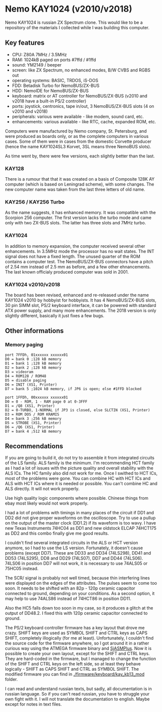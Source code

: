 # Nemo KAY1024 (v2010/v2018)
Nemo KAY1024 is russian ZX Spectrum clone. This would like to be a repository of the materials I collected while I was building this computer.

## Key features
- CPU: Z80A 7MHz / 3.5MHz
- RAM: 1024kB paged on ports #7ffd / #1ffd
- sound: YM2149 / beeper
- screen: like ZX Spectrum, no enhanced modes, B/W CVBS and RGBS out 
- operating systems: BASIC, TRDOS, iS-DOS
- FDD: Betadisk Turbo for NemoBUS/ZX-BUS
- HDD: NemoIDE for NemoBUS/ZX-BUS
- keyboard: matrix or AT controller for NemoBUS/ZX-BUS (v2010 and v2018 have a built-in PS/2 controller)
- ports: joystick, centronics, tape in/out, 3 NemoBUS/ZX-BUS slots (4 on v2010 and v2018)
- peripherals: various were available - like modem, sound card, etc.
- enhancements: various available - like RTC, cache, expanded ROM, etc.

Computers were manufactured by Nemo company, St. Petersburg, and were produced as boards only, or as the complete computers in various cases. Some of them were in cases from the domestic Corvette producer (hence the name KAY1024SL3 Korvet, 3SL means three NemoBUS slots).

As time went by, there were few versions, each slightly better than the last.

### KAY128
There is a rumour that that it was created on a basis of Composite 128K AY computer (which is based on Leningrad scheme), with some changes. The new computer name was taken from the last three letters of old name. 

### KAY256 / KAY256 Turbo
As the name suggests, it has enhanced memory. It was compatible with the Scorpion 256 computer. The first version lacks the turbo mode and came only with two ZX-BUS slots. The latter has three slots and 7MHz turbo.

### KAY1024
In addition to memory expansion, the computer received several other enhancements. In 3.5MHz mode the processor has no wait states. The INT signal does not have a fixed length. The unused quarter of the ROM contains a computer test. The NemoBUS/ZX-BUS connectors have a pitch of 2.54 mm instead of 2.5 mm as before, and a few other ehnancements. The last known officialy produced computer was sold in 2001.

### KAY1024 v2010/v2018
The board has been revised, enhanced and re-released under the name KAY1024 v2010 by hobbyist for hobbyists. It has 4 NemoBUS/ZX-BUS slots, 30 pin SIMM slot, PS/2 keyboard interface, it can be powered with standard ATX power supply, and many more enhancements. The 2018 version is only slightly different, basically it just fixes a few bugs.

## Other informations

### Memory paging
    port 7FFDh, 01xxxxxx xxxxxx01
    D0 = bank 0 ;128 kB memory
    D1 = bank 1 ;128 kB memory
    D2 = bank 2 ;128 kB memory
    D3 = videoram
    D4 = ROM128 / ROM48
    D5 = disable paging
    D6 = INIT (XS1, Printer)
    D7 = bank 5 ;1024 kB memory, if JP6 is open; else #1FFD blocked

    port 1FFDh, 00xxxxxx xxxxxx01
    D0 = 0 - ROM, 1 - RAM page 0 at 0-3FFF
    D1 = /Q8 (XS1, Printer)
    D2 = 0-TURBO, 1-NORMAL if JP3 is closed, else SLCTIN (XS1, Printer)
    D3 = ROM DOS / ROM KRAMIS
    D4 = bank 3 ;256 kB memory
    D5 = STROBE (XS1, Printer)
    D6 = /Q6 (XS1, Printer)
    D7 = bank 4 ;512 kB memory
    
 ## Recommendations
 
If you are going to build it, do not try to assemble it from integrated circuits of the LS family. ALS family is the minimum. I'm recommending HCT family as I had a lot of issues with the picture quality and overall stability with the ALS ICs. The HC family also did not work for me. Once I swithed to HCT ICs, most of the problems were gone. You can combine HC with HCT ICs and ALS with HCT ICs where it is needed or possible. You can't combine HC and ALS directly. It will not work properly.

Use high quality logic components where possible. Chinese things from ebay most likely would not work properly.

I had a lot of problems with timings in many places of the circuit if DD1 and DD2 did not give proper waveforms on the oscilloscope. Try to use a pullup on the output of the master clock (DD1.2) if its waveform is too wavy. I have new Texas Instruments 74HC04 as DD1 and new oldstock ELCAP 74HCT175 as DD2 and this combo finally give me good results.

I couldn't find several integrated circuits in the ALS or HCT version anymore, so I had to use the LS version. Fortunately, it doesn't cause problems (except DD7). These are DD33 and DD34 (74LS298), DD41 and DD53 (74LS295), DD8 and DD29 (74LS07), DD7 and DD44 (74LS06). 74LS06 in position DD7 will not work, it is necessary to use 74ALS05 or 75HC05 instead.

The SCR/ signal is probably not well timed, because thin interfering lines were displayed on the edges of the attributes. The pulses seem to come too soon. It needs to be shifted with an 82p - 120p ceramic capacitor connected to ground, depending on your conditions. As a second option, it may help to use 74ALS86 instead of 74HCT86 in position DD11.

Also the HC5 falls down too soon in my case, so it produces a glitch at the output of DD48.2. I fixed this with 120p ceramic capacitor connected to ground.

The PS/2 keyboard controller firmware has a key layout that drove me crazy. SHIFT keys are used as SYMBOL SHIFT and CTRL keys as CAPS SHIFT, completely illogically (for me at least). Unfortunately, I couldn't find the source code for the firmware anywhere, so I got around it in a rather curious way using the ATMEGA firmware binary and [SjASMPlus](https://github.com/z00m128/sjasmplus). Now it is possible to create your own layout, except for the SHIFT and CTRL keys. They are hard-coded in the firmware, but I managed to change the function of the SHIFT and CTRL keys on the left side, so at least they behave logically - SHIFT as CAPS SHIFT and CTRL as SYMBOL SHIFT. The modified firmware you can find in [./firmware/keyboard/kay_kb13_mod](https://github.com/z00m128/kay1024/tree/main/firmware/keyboard/kay_kb13_mod) folder.

I can read and understand russian texts, but sadly, all documentation is in russian language. So if you can't read russian, you have to struggle your own fight with it. I will not translate the documentation to english. Maybe except for notes in text files.
